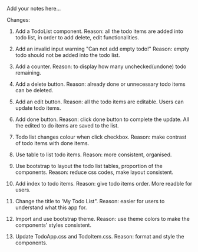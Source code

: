 Add your notes here...

Changes:
1. Add a TodoList component.
Reason: all the todo items are added into todo list, in order to add delete, edit functionalities.

2. Add an invalid input warning "Can not add empty todo!"
Reason: empty todo should not be added into the todo list.

3. Add a counter.
Reason: to display how many unchecked(undone) todo remaining.

4. Add a delete button.
Reason: already done or unnecessary todo items can be deleted.

5. Add an edit button.
Reason: all the todo items are editable. Users can update todo items.

6. Add done button.
Reason: click done button to complete the update. All the edited to do items are saved to the list.

7. Todo list changes colour when click checkbox.
Reason: make contrast of todo items with done items.

8. Use table to list todo items.
Reason: more consistent, organised.

9. Use bootstrap to layout the todo list tables, proportion of the components.
Reason: reduce css codes, make layout consistent.

10. Add index to todo items.
Reason: give todo items order. More readble for users.

11. Change the title to 'My Todo List".
Reason: easier for users to understand what this app for.

12. Import and use bootstrap theme.
Reason: use theme colors to make the components' styles consistent.

13. Update TodoApp.css and TodoItem.css.
Reason: format and style the components.

